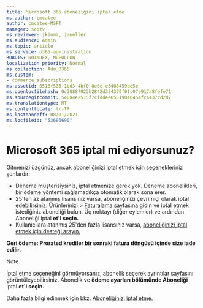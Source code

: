 ```yaml
---
title: Microsoft 365 aboneliğini iptal etme
ms.author: cmcatee
author: cmcatee-MSFT
manager: scotv
ms.reviewer: jkinma, jmueller
ms.audience: Admin
ms.topic: article
ms.service: o365-administration
ROBOTS: NOINDEX, NOFOLLOW
localization_priority: Normal
ms.collection: Adm_O365
ms.custom:
- commerce_subscriptions
ms.assetid: 8518f535-1bd3-4bf0-8e6e-e3468459bd5e
ms.openlocfilehash: 0c30887923b2842d334379f0fc07e917a8fefe71
ms.sourcegitcommit: 540a4e2515f7cfddee65519046454fc4437cd287
ms.translationtype: MT
ms.contentlocale: tr-TR
ms.lasthandoff: 08/01/2021
ms.locfileid: "53686690"
---
```

# <a name="canceling-your-microsoft-365-subscription"></a>Microsoft 365 iptal mi ediyorsunuz?

Gitmenizi üzgünüz, ancak aboneliğinizi iptal etmek için seçenekleriniz şunlardır:
  
- Deneme müşterisiysiniz, iptal etmenize gerek yok. Deneme abonelikleri, bir ödeme yöntemi sağlamadıkça otomatik olarak sona erer.
- 25'ten az atanmış lisansınız varsa, aboneliğinizi çevrimiçi olarak iptal edebilirsiniz. Ürünlerinizi  \> [Faturalama sayfasına](https://go.microsoft.com/fwlink/p/?linkid=842054) gidin ve iptal etmek istediğiniz aboneliği bulun. Üç noktayı (diğer eylemler) ve ardından Aboneliği iptal **et'i seçin.**
- Kullanıcılara atanmış 25'den fazla lisansınız varsa, [aboneliğinizi iptal etmek için desteği arayın.](https://go.microsoft.com/fwlink/p/?linkid=518322)

**Geri ödeme: Prorated krediler bir sonraki fatura döngüsü içinde size iade edilir.**

> [!NOTE]
> İptal etme seçeneğini görmüyorsanız, abonelik seçerek ayrıntılar sayfasını görüntüleyebilirsiniz. Abonelik ve **ödeme ayarları bölümünde Aboneliği** iptal **et'i seçin.**

Daha fazla bilgi edinmek için bkz. [Aboneliğinizi iptal etme.](/microsoft-365/commerce/subscriptions/cancel-your-subscription)